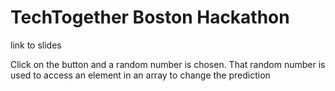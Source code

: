 # TechTogether Boston Hackathon

link to slides

Click on the button and a random number is chosen. That random number is used to access an element in an array to change the prediction
